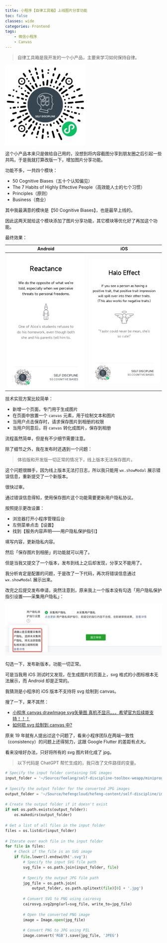 ```yaml
---
title: 小程序【自律工具箱】上线图片分享功能
toc: false
classes: wide
categories: Frontend
tags:
    - 微信小程序
    - Canvas
---
```


> 自律工具箱是我开发的一个小产品，主要来学习如何保持自律。

![自律工具箱小程序码](/assets/images/weapps/self-discipline-weapp.jpg)

这个小产品本来只是做给自己用的，没想到将内容截图分享到朋友圈之后引起一些共鸣，于是我就打算改版一下，增加图片分享功能。

功能不多，一共四个模块：

- 50 Cognitive Biases（五十个认知偏见）
- The 7 Habits of Highly Effective People（高效能人士的七个习惯）
- Principles（原则）
- Business（商业）

其中我最满意的模块是【50 Cognitive Biases】，也是最早上线的。

因此这两天就给这个模块添加了图片分享功能，其它模块等优化好了再加这个功能。

最终效果：

Android | iOS
:---: | :---:
![](/assets/imgs/bias-android.jpeg) | ![](/assets/imgs/bias-ios.jpeg)

技术实现方案比较简单：

- 新增一个页面，专门用于生成图片
- 在页面中放置一个 `canvas` 元素，用于绘制文本和图片
- 当用户点击保存时，请求保存图片到相册的权限
- 当用户同意后，将 `canvas` 转化成图片，保存到相册

流程虽然简单，但是有不少细节需要注意。

除了细节之外，我在发布时还遇到一个问题：

> 体验版和开发版一切正常的情况下，线上版本无法保存图片。

这个问题很棘手，因为线上版本无法打日志，所以我只能用 `wx.showModal` 展示错误信息，重新提交了一个新版本。

很快过审。

通过错误信息得知，使用保存图片这个功能需要更新用户隐私协议。

按照提示更改设置：

- 浏览器打开小程序管理后台
- 左侧菜单点击【设置】
- 找到【服务内容声明——用户隐私保护指引】

填写内容，更新隐私内容。

然后「保存图片到相册」的功能就可以用了。

但是当我又提交了一个版本，发布到线上之后却发现，分享又不能用了。

我分析肯定是配置的问题，于是改了一下代码，再次将错误信息通过 `wx.showModal` 展示出来。

改完之后提交发布申请，突然注意到，原来我上一个版本没有勾选「用户隐私保护指引设置——采集用户隐私」：

![小程序发版采集用户隐私](/assets/imgs/weapp-user-privacy.png)

勾选一下，发布新版本，功能一切正常。

可是当我用 iOS 测试时又发现，在生成图片的页面上，svg 格式的小图标根本无法展示，而 Android 却是正常的。

我猜测是小程序的 iOS 版本不支持将 svg 绘制到 canvas。

搜了一下，果不其然：

- [小程序 canvas   drawImage svg矢量图   真机不显示。。。希望官方后续能支持！！！](https://developers.weixin.qq.com/community/develop/doc/000cc84f42c4d88dda680b8a05b400)
- [如何把 svg 绘制到 canvas 中?](https://developers.weixin.qq.com/community/develop/doc/000282bbce0668da4bddcf72356c00)

原来 19 年就有人提出过这个问题了，看来小程序团队在两端一致性（consistency）的问题上还得努力，这跟 Google Flutter 的差距有点大。

看来没啥好办法，只好将所有的 svg 图片转化成了 jpg。

> 以下代码是 ChatGPT 帮忙生成的，我只改了文件路径的变量。

```python
# Specify the input folder containing SVG images
input_folder = '~/Source/feelang/self-discipline-toolbox-weapp/miniprogram/images/biases'

# Specify the output folder for the converted JPG images
output_folder = '~/Source/hefengcloud/hefeng-content/self-discipline/images/jpgs'

# Create the output folder if it doesn't exist
if not os.path.exists(output_folder):
    os.makedirs(output_folder)

# Get a list of all files in the input folder
files = os.listdir(input_folder)

# Iterate over each file in the input folder
for file in files:
    # Check if the file is an SVG image
    if file.lower().endswith('.svg'):
        # Specify the input SVG file path
        svg_file = os.path.join(input_folder, file)

        # Specify the output JPG file path
        jpg_file = os.path.join(
            output_folder, os.path.splitext(file)[0] + '.jpg')

        # Convert SVG to PNG using cairosvg
        cairosvg.svg2png(url=svg_file, write_to=jpg_file)

        # Open the converted PNG image
        image = Image.open(jpg_file)

        # Convert PNG to JPG using PIL
        image.convert('RGB').save(jpg_file, 'JPEG')
```

